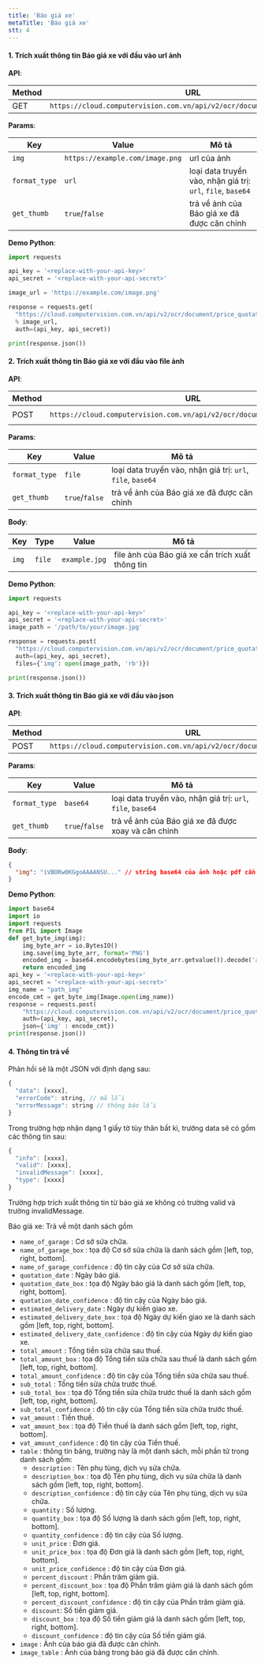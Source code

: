 ```yaml
---
title: 'Báo giá xe'
metaTitle: 'Báo giá xe'
stt: 4
---
```


#### 1. Trích xuất thông tin Báo giá xe với đầu vào url ảnh

**API**:

| Method | URL                                                                       |
| ------ | ------------------------------------------------------------------------- |
| GET    | `https://cloud.computervision.com.vn/api/v2/ocr/document/price_quotation` |

**Params**:

| Key           | Value                           | Mô tả                                                       |
| ------------- | ------------------------------- | ----------------------------------------------------------- |
| `img`         | `https://example.com/image.png` | url của ảnh                                                 |
| `format_type` | `url`                           | loại data truyền vào, nhận giá trị: `url`, `file`, `base64` |
| `get_thumb`   | `true`/`false`                  | trả về ảnh của Báo giá xe đã được căn chỉnh                 |

**Demo Python**:

```python
import requests

api_key = '<replace-with-your-api-key>'
api_secret = '<replace-with-your-api-secret>'

image_url = 'https://example.com/image.png'

response = requests.get(
  "https://cloud.computervision.com.vn/api/v2/ocr/document/price_quotation?img=%s&format_type=url&get_thumb=false"
  % image_url,
  auth=(api_key, api_secret))

print(response.json())

```

#### 2. Trích xuất thông tin Báo giá xe với đầu vào file ảnh

**API**:

| Method | URL                                                                       | content-type          |
| ------ | ------------------------------------------------------------------------- | --------------------- |
| POST   | `https://cloud.computervision.com.vn/api/v2/ocr/document/price_quotation` | `multipart/form-data` |

**Params**:

| Key           | Value          | Mô tả                                                       |
| ------------- | -------------- | ----------------------------------------------------------- |
| `format_type` | `file`         | loại data truyền vào, nhận giá trị: `url`, `file`, `base64` |
| `get_thumb`   | `true`/`false` | trả về ảnh của Báo giá xe đã được căn chỉnh                 |

**Body**:

| Key   | Type   | Value         | Mô tả                                            |
| ----- | ------ | ------------- | ------------------------------------------------ |
| `img` | `file` | `example.jpg` | file ảnh của Báo giá xe cần trích xuất thông tin |

**Demo Python**:

```python
import requests

api_key = '<replace-with-your-api-key>'
api_secret = '<replace-with-your-api-secret>'
image_path = '/path/to/your/image.jpg'

response = requests.post(
  "https://cloud.computervision.com.vn/api/v2/ocr/document/price_quotation?format_type=file&get_thumb=false",
  auth=(api_key, api_secret),
  files={'img': open(image_path, 'rb')})

print(response.json())

```

#### 3. Trích xuất thông tin Báo giá xe với đầu vào json

**API**:

| Method | URL                                                                       | content-type       |
| ------ | ------------------------------------------------------------------------- | ------------------ |
| POST   | `https://cloud.computervision.com.vn/api/v2/ocr/document/price_quotation` | `application/json` |

**Params**:

| Key           | Value          | Mô tả                                                       |
| ------------- | -------------- | ----------------------------------------------------------- |
| `format_type` | `base64`       | loại data truyền vào, nhận giá trị: `url`, `file`, `base64` |
| `get_thumb`   | `true`/`false` | trả về ảnh của Báo giá xe đã được xoay và căn chỉnh         |

**Body**:

```json
{
  "img": "iVBORw0KGgoAAAANSU..." // string base64 của ảnh hoặc pdf cần trích xuất
}
```

**Demo Python**:

```python
import base64
import io
import requests
from PIL import Image
def get_byte_img(img):
    img_byte_arr = io.BytesIO()
    img.save(img_byte_arr, format='PNG')
    encoded_img = base64.encodebytes(img_byte_arr.getvalue()).decode('ascii')
    return encoded_img
api_key = '<replace-with-your-api-key>'
api_secret = '<replace-with-your-api-secret>'
img_name = "path_img"
encode_cmt = get_byte_img(Image.open(img_name))
response = requests.post(
    "https://cloud.computervision.com.vn/api/v2/ocr/document/price_quotation?format_type=base64&get_thumb=false",
    auth=(api_key, api_secret),
    json={'img' : encode_cmt})
print(response.json())
```

#### 4. Thông tin trả về

Phản hồi sẽ là một JSON với định dạng sau:

```javascript
{
  "data": [xxxx],
  "errorCode": string, // mã lỗi
  "errorMessage": string // thông báo lỗi
}
```

Trong trường hợp nhận dạng 1 giấy tờ tùy thân bất kì, trường data sẽ có gồm các thông tin sau:

```javascript
{
  "info": [xxxx],
  "valid": [xxxx],
  "invalidMessage": [xxxx],
  "type": [xxxx]
}
```

Trường hợp trích xuất thông tin từ báo giá xe không có trường valid và trường invalidMessage.

Báo giá xe: Trả về một danh sách gồm

- `name_of_garage` : Cơ sở sửa chữa.
- `name_of_garage_box` : tọa độ Cơ sở sửa chữa là danh sách gồm [left, top, right, bottom].
- `name_of_garage_confidence` : độ tin cậy của Cơ sở sửa chữa.
- `quotation_date` : Ngày báo giá.
- `quotation_date_box` : tọa độ Ngày báo giá là danh sách gồm [left, top, right, bottom].
- `quotation_date_confidence` : độ tin cậy của Ngày báo giá.
- `estimated_delivery_date` : Ngày dự kiến giao xe.
- `estimated_delivery_date_box` : tọa độ Ngày dự kiến giao xe là danh sách gồm [left, top, right, bottom].
- `estimated_delivery_date_confidence` : độ tin cậy của Ngày dự kiến giao xe.
- `total_amount` : Tổng tiền sửa chữa sau thuế.
- `total_amount_box` : tọa độ Tổng tiền sửa chữa sau thuế là danh sách gồm [left, top, right, bottom].
- `total_amount_confidence` : độ tin cậy của Tổng tiền sửa chữa sau thuế.
- `sub_total` : Tổng tiền sửa chữa trước thuế.
- `sub_total_box` : tọa độ Tổng tiền sửa chữa trước thuế là danh sách gồm [left, top, right, bottom].
- `sub_total_confidence` : độ tin cậy của Tổng tiền sửa chữa trước thuế.
- `vat_amount` : Tiền thuế.
- `vat_amount_box` : tọa độ Tiền thuế là danh sách gồm [left, top, right, bottom].
- `vat_amount_confidence` : độ tin cậy của Tiền thuế.
- `table` : thông tin bảng, trường này là một danh sách, mỗi phần tử trong danh sách gồm:
  - `description` : Tên phụ tùng, dịch vụ sửa chữa.
  - `description_box` : tọa độ Tên phụ tùng, dịch vụ sửa chữa là danh sách gồm [left, top, right, bottom].
  - `description_confidence` : độ tin cậy của Tên phụ tùng, dịch vụ sửa chữa.
  - `quantity` : Số lượng.
  - `quantity_box` : tọa độ Số lượng là danh sách gồm [left, top, right, bottom].
  - `quantity_confidence` : độ tin cậy của Số lượng.
  - `unit_price` : Đơn giá.
  - `unit_price_box` : tọa độ Đơn giá là danh sách gồm [left, top, right, bottom].
  - `unit_price_confidence` : độ tin cậy của Đơn giá.
  - `percent_discount` : Phần trăm giảm giá.
  - `percent_discount_box` : tọa độ Phần trăm giảm giá là danh sách gồm [left, top, right, bottom].
  - `percent_discount_confidence` : độ tin cậy của Phần trăm giảm giá.
  - `discount`: Số tiền giảm giá.
  - `discount_box` : tọa độ Số tiền giảm giá là danh sách gồm [left, top, right, bottom].
  - `discount_confidence` : độ tin cậy của Số tiền giảm giá.
- `image` : Ảnh của báo giá đã được căn chỉnh.
- `image_table` : Ảnh của bảng trong báo giá đã được căn chỉnh.
